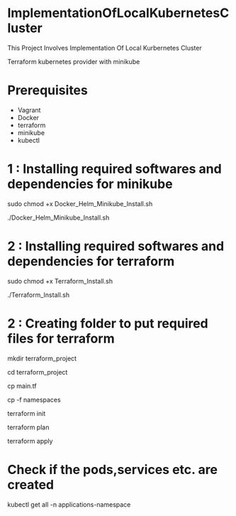 # ImplementationOfLocalKubernetesCluster
This Project Involves Implementation Of Local Kurbernetes Cluster

Terraform kubernetes provider with minikube

# Prerequisites
 - Vagrant
 - Docker
 - terraform
 - minikube 
 - kubectl 

# 1 : Installing required softwares and dependencies for minikube

sudo chmod +x Docker_Helm_Minikube_Install.sh

./Docker_Helm_Minikube_Install.sh

# 2 : Installing required softwares and dependencies for terraform

sudo chmod +x Terraform_Install.sh

./Terraform_Install.sh

# 2 : Creating folder to put required files for terraform

mkdir terraform_project 

cd terraform_project

cp main.tf <specified path> 

cp -f namespaces <specified path> 

terraform init

terraform plan

terraform apply

# Check if the pods,services etc. are created 

kubectl get all -n applications-namespace
